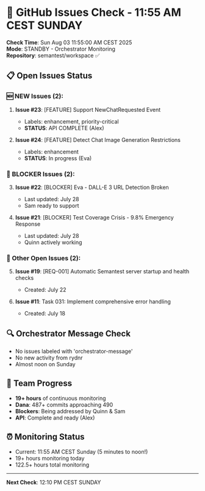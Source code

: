 # 🐙 GitHub Issues Check - 11:55 AM CEST SUNDAY

**Check Time**: Sun Aug 03 11:55:00 AM CEST 2025  
**Mode**: STANDBY - Orchestrator Monitoring  
**Repository**: semantest/workspace ✅

## 📋 Open Issues Status

### 🆕 NEW Issues (2):
1. **Issue #23**: [FEATURE] Support NewChatRequested Event
   - Labels: enhancement, priority-critical
   - **STATUS**: API COMPLETE (Alex)
   
2. **Issue #24**: [FEATURE] Detect Chat Image Generation Restrictions
   - Labels: enhancement
   - **STATUS**: In progress (Eva)

### 🚨 BLOCKER Issues (2):
3. **Issue #22**: [BLOCKER] Eva - DALL-E 3 URL Detection Broken
   - Last updated: July 28
   - Sam ready to support
   
4. **Issue #21**: [BLOCKER] Test Coverage Crisis - 9.8% Emergency Response  
   - Last updated: July 28
   - Quinn actively working

### 📌 Other Open Issues (2):
5. **Issue #19**: [REQ-001] Automatic Semantest server startup and health checks
   - Created: July 22
   
6. **Issue #11**: Task 031: Implement comprehensive error handling
   - Created: July 18

## 🔍 Orchestrator Message Check
- No issues labeled with 'orchestrator-message'
- No new activity from rydnr
- Almost noon on Sunday

## 💪 Team Progress
- **19+ hours** of continuous monitoring
- **Dana**: 487+ commits approaching 490
- **Blockers**: Being addressed by Quinn & Sam
- **API**: Complete and ready (Alex)

## ⏰ Monitoring Status
- Current: 11:55 AM CEST Sunday (5 minutes to noon!)
- 19+ hours monitoring today
- 122.5+ hours total monitoring

---

**Next Check**: 12:10 PM CEST SUNDAY